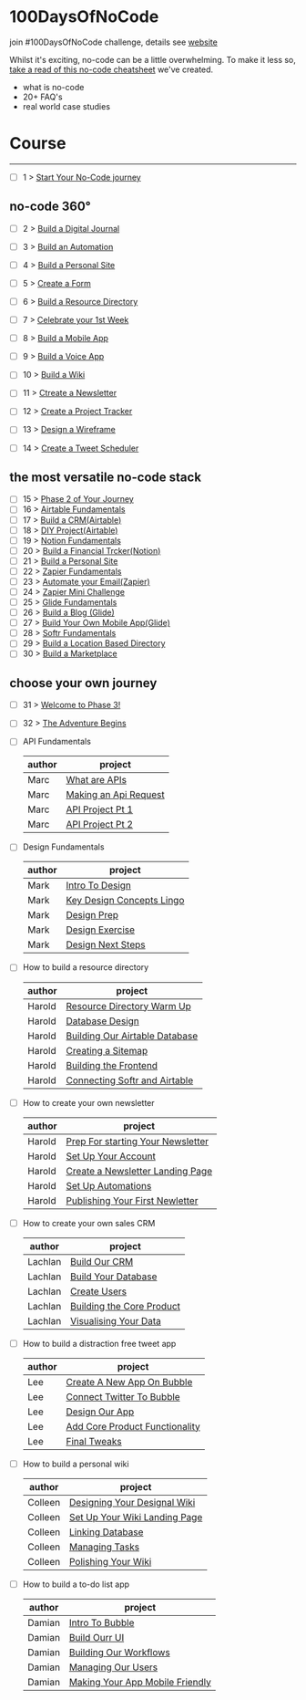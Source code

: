 # 100DaysOfNoCode

join #100DaysOfNoCode challenge, details see [website](https://www.100daysofnocode.com/)

Whilst it's exciting, no-code can be a little overwhelming. To make it less so, [take a read of this no-code cheatsheet](https://narrow-ixora-7de.notion.site/Intro-to-No-Code-3bb1010e8a744d8daf1bb0ff426270b9) we've created.

- what is no-code
- 20+ FAQ's
- real world case studies

# Course

---

- [ ] 1 > [Start Your No-Code journey](days/1.md)

## no-code 360°

- [ ] 2 > [Build a Digital Journal](days/2.md)

- [ ] 3 > [ Build an Automation](days/3.md)
- [ ] 4 > [Build a Personal Site](days/4.md)
- [ ] 5 > [Create a Form](days/5.md)
- [ ] 6 > [Build a Resource Directory](days/6.md)
- [ ] 7 > [Celebrate your 1st Week](days/7.md)
- [ ] 8 > [Build a Mobile App](days/8.md)
- [ ] 9 > [Build a Voice App](days/9.md)
- [ ] 10 > [Build a Wiki](days/10.md)
- [ ] 11 > [Ctreate a Newsletter](days/11.md)
- [ ] 12 > [Create a Project Tracker](days/12.md)
- [ ] 13 > [Design a Wireframe](days/13.md)
- [ ] 14 > [Create a Tweet Scheduler](days/14.md)

## the most versatile no-code stack

- [ ] 15 > [Phase 2 of Your Journey](days/15.md)
- [ ] 16 > [Airtable Fundamentals](days/16.md)
- [ ] 17 > [Build a CRM(Airtable)](days/17.md)
- [ ] 18 > [DIY Project(Airtable)](days/18.md)
- [ ] 19 > [Notion Fundamentals](days/19.md)
- [ ] 20 > [Build a Financial Trcker(Notion)](days/20.md)
- [ ] 21 > [Build a Personal Site](days/21.md)
- [ ] 22 > [Zapier Fundamentals](days/22.md)
- [ ] 23 > [Automate your Email(Zapier)](days/23.md)
- [ ] 24 > [Zapier Mini Challenge](days/24.md)
- [ ] 25 > [Glide Fundamentals](days/25.md)
- [ ] 26 > [Build a Blog (Glide)](days/26.md)
- [ ] 27 > [Build Your Own Mobile App(Glide)](days/27.md)
- [ ] 28 > [Softr Fundamentals](days/28.md)
- [ ] 29 > [Build a Location Based Directory](days/29.md)
- [ ] 30 > [Build a Marketplace](days/30.md)

## choose your own journey

- [ ] 31 > [Welcome to Phase 3!](days/31.md)
- [ ] 32 > [The Adventure Begins](days/32.md)

- [ ] API Fundamentals

  | author | project                                         |
  | ------ | ----------------------------------------------- |
  | Marc   | [What are APIs](days/33/WhatAreAPIs.md)         |
  | Marc   | [Making an Api Request](days/34/WhatAreAPIs.md) |
  | Marc   | [API Project Pt 1](days/35/APIProjectPtOne.md)  |
  | Marc   | [API Project Pt 2](days/36/APIProjectPt2.md)    |

- [ ] Design Fundamentals

  | author | project                                                        |
  | ------ | -------------------------------------------------------------- |
  | Mark   | [Intro To Design](days/33/IntroToDesign.md)                    |
  | Mark   | [Key Design Concepts Lingo](days/34/keyDesignConceptsLingo.md) |
  | Mark   | [Design Prep](days/35/DesignPrep.md)                           |
  | Mark   | [Design Exercise](days/36/DesignExercise.md)                   |
  | Mark   | [Design Next Steps](days/37/DesignNextSteps.md)                |

- [ ] How to build a resource directory

  | author | project                                                                  |
  | ------ | ------------------------------------------------------------------------ |
  | Harold | [Resource Directory Warm Up](days/33/ResourceDirectoryWarmUp.md)         |
  | Harold | [Database Design](days/34/DatabaseDesign.md)                             |
  | Harold | [Building Our Airtable Database](days/35/BuildingOurAirtableDatabase.md) |
  | Harold | [Creating a Sitemap](days/36/CreatingASitemap.md)                        |
  | Harold | [Building the Frontend](days/37/BuildingTheFrontend.md)                  |
  | Harold | [Connecting Softr and Airtable](days/38/ConnectingSoftrAndAirtable.md)   |

- [ ] How to create your own newsletter

  | author | project                                                                       |
  | ------ | ----------------------------------------------------------------------------- |
  | Harold | [Prep For starting Your Newsletter](days/33/PrepForStartingYourNewsletter.md) |
  | Harold | [Set Up Your Account](days/34/SetUpYourAccount.md)                            |
  | Harold | [Create a Newsletter Landing Page ](days/35/CreateANewsletterLandingPage.md)  |
  | Harold | [Set Up Automations](days/36/SetUpAutomations.md)                             |
  | Harold | [Publishing Your First Newletter](days/37/PublishYourFirstNewletter.md)       |

- [ ] How to create your own sales CRM

  | author  | project                                                        |
  | ------- | -------------------------------------------------------------- |
  | Lachlan | [Build Our CRM](days/33/BuildOurCRM.md)                        |
  | Lachlan | [Build Your Database](days/34/BuildYourDatabase.md)            |
  | Lachlan | [Create Users](days/35/CreateUsers.md)                         |
  | Lachlan | [Building the Core Product](days/36/BuildingTheCoreProduct.md) |
  | Lachlan | [Visualising Your Data](days/37/VisualisingYourData.md)        |

- [ ] How to build a distraction free tweet app

  | author | project                                                            |
  | ------ | ------------------------------------------------------------------ |
  | Lee    | [Create A New App On Bubble](days/33/CreateANewAppOnBubble.md)     |
  | Lee    | [Connect Twitter To Bubble](days/34/CreateANewAppOnBubble.md)      |
  | Lee    | [Design Our App](days/33/CreateANewAppOnBubble.md)                 |
  | Lee    | [Add Core Product Functionality](days/33/CreateANewAppOnBubble.md) |
  | Lee    | [Final Tweaks](days/33/CreateANewAppOnBubble.md)                   |

- [ ] How to build a personal wiki

  | author  | project                                                              |
  | ------- | -------------------------------------------------------------------- |
  | Colleen | [Designing Your Designal Wiki](days/33/DesigningYourDesignalWiki.md) |
  | Colleen | [Set Up Your Wiki Landing Page](days/34/SetUpYourWikiLandingPage.md) |
  | Colleen | [Linking Database](days/35/LinkingDatabase.md)                       |
  | Colleen | [Managing Tasks](days/36/ManagingTasks.md)                           |
  | Colleen | [Polishing Your Wiki](days/33/../37/PolishingYourWiki.md)            |

- [ ] How to build a to-do list app

  | author | project                                                                   |
  | ------ | ------------------------------------------------------------------------- |
  | Damian | [Intro To Bubble](days/33/IntroToBubble.md)                               |
  | Damian | [Build Ourr UI](days/34/BuildOurUI.md)                                    |
  | Damian | [Building Our Workflows](days/35/BuildingOurWorkflows.md)                 |
  | Damian | [Managing Our Users](days/36/ManagingOurUsers.md)                         |
  | Damian | [Making Your App Mobile Friendly](days/37/MakingYourAppMobileFriendly.md) |

